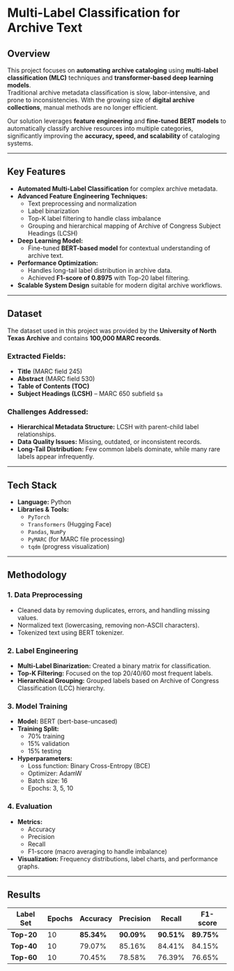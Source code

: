 
#  Multi-Label Classification for Archive Text 

##  Overview
This project focuses on **automating archive cataloging** using **multi-label classification (MLC)** techniques and **transformer-based deep learning models**.  
Traditional archive metadata classification is slow, labor-intensive, and prone to inconsistencies. With the growing size of **digital archive collections**, manual methods are no longer efficient.  

Our solution leverages **feature engineering** and **fine-tuned BERT models** to automatically classify archive resources into multiple categories, significantly improving the **accuracy, speed, and scalability** of cataloging systems.  

---

## Key Features
- **Automated Multi-Label Classification** for complex archive metadata.
- **Advanced Feature Engineering Techniques:**
  - Text preprocessing and normalization  
  - Label binarization  
  - Top-K label filtering to handle class imbalance  
  - Grouping and hierarchical mapping of Archive of Congress Subject Headings (LCSH)
- **Deep Learning Model:**
  - Fine-tuned **BERT-based model** for contextual understanding of archive text.
- **Performance Optimization:**
  - Handles long-tail label distribution in archive data.
  - Achieved **F1-score of 0.8975** with Top-20 label filtering.
- **Scalable System Design** suitable for modern digital archive workflows.

---

##  Dataset
The dataset used in this project was provided by the **University of North Texas Archive** and contains **100,000 MARC records**.

### Extracted Fields:
- **Title** (MARC field 245)  
- **Abstract** (MARC field 530)  
- **Table of Contents (TOC)**  
- **Subject Headings (LCSH)** – MARC 650 subfield `$a`

### Challenges Addressed:
- **Hierarchical Metadata Structure:** LCSH with parent-child label relationships.  
- **Data Quality Issues:** Missing, outdated, or inconsistent records.  
- **Long-Tail Distribution:** Few common labels dominate, while many rare labels appear infrequently.

---

##  Tech Stack
- **Language:** Python  
- **Libraries & Tools:**
  - `PyTorch`
  - `Transformers` (Hugging Face)
  - `Pandas`, `NumPy`
  - `PyMARC` (for MARC file processing)
  - `tqdm` (progress visualization)

---

##  Methodology

### 1. Data Preprocessing
- Cleaned data by removing duplicates, errors, and handling missing values.
- Normalized text (lowercasing, removing non-ASCII characters).
- Tokenized text using BERT tokenizer.

### 2. Label Engineering
- **Multi-Label Binarization:** Created a binary matrix for classification.
- **Top-K Filtering:** Focused on the top 20/40/60 most frequent labels.
- **Hierarchical Grouping:** Grouped labels based on Archive of Congress Classification (LCC) hierarchy.

### 3. Model Training
- **Model:** BERT (bert-base-uncased)
- **Training Split:**
  - 70% training  
  - 15% validation  
  - 15% testing
- **Hyperparameters:**
  - Loss function: Binary Cross-Entropy (BCE)
  - Optimizer: AdamW
  - Batch size: 16
  - Epochs: 3, 5, 10

### 4. Evaluation
- **Metrics:**
  - Accuracy
  - Precision
  - Recall
  - F1-score (macro averaging to handle imbalance)
- **Visualization:** Frequency distributions, label charts, and performance graphs.

---

##  Results

| Label Set | Epochs | Accuracy | Precision | Recall | F1-score |
|-----------|--------|----------|-----------|--------|----------|
| **Top-20** | 10     | **85.34%** | **90.09%**  | **90.51%** | **89.75%** |
| **Top-40** | 10     | 79.07%    | 85.16%      | 84.41%     | 84.15% |
| **Top-60** | 10     | 70.45%    | 78.58%      | 76.39%     | 76.65% |


